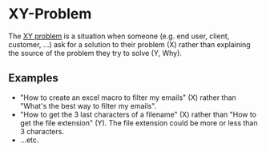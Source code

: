 # XY-Problem

The [XY problem](https://en.wikipedia.org/wiki/XY_problem) is a situation when someone (e.g. end user, client, customer, …) ask for a solution to their problem (X) rather than explaining the source of the problem they try to solve (Y, Why).

## Examples

- "How to create an excel macro to filter my emails" (X) rather than "What's the best way to filter my emails".
- "How to get the 3 last characters of a filename" (X) rather than "How to get the file extension" (Y). The file extension could be more or less than 3 characters.
- …etc.
